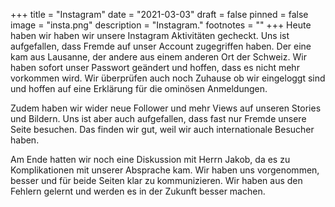 +++
title = "Instagram"
date = "2021-03-03"
draft = false
pinned = false
image = "insta.png"
description = "Instagram."
footnotes = ""
+++
Heute haben wir haben wir unsere Instagram Aktivitäten gecheckt. Uns ist aufgefallen, dass Fremde auf unser Account zugegriffen haben. Der eine kam aus Lausanne, der andere aus einem anderen Ort der Schweiz. Wir haben sofort unser Passwort geändert und hoffen, dass es nicht mehr vorkommen wird. Wir überprüfen auch noch Zuhause ob wir eingeloggt sind und hoffen auf eine Erklärung für die ominösen Anmeldungen. 

Zudem haben wir wider neue Follower und mehr Views auf unseren Stories und Bildern. Uns ist aber auch aufgefallen, dass fast nur Fremde unsere Seite besuchen. Das finden wir gut, weil wir auch internationale Besucher haben. 

Am Ende hatten wir noch eine Diskussion mit Herrn Jakob, da es zu Komplikationen mit unserer Absprache kam. Wir haben uns vorgenommen, besser und für beide Seiten klar zu kommunizieren. Wir haben aus den Fehlern gelernt und werden es in der Zukunft besser machen.